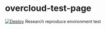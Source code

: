 overcloud-test-page
===================
[![Deploy](https://www.herokucdn.com/deploy/button.png)](http://pc32.utahddc.geniracks.net/cgi-bin/yoko.cgi?155.99.144.46:5000/esa)
Research reproduce environment test 
